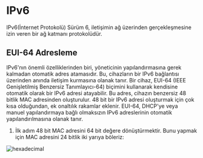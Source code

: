 # IPv6
IPv6(İnternet Protokolü) Sürüm 6, iletişimin ağ üzerinden gerçekleşmesine izin veren bir ağ katmanı protokolüdür.

## EUI-64 Adresleme
IPv6'nın önemli özelliklerinden biri, yöneticinin yapılandırmasına gerek kalmadan otomatik adres atamasıdır. Bu, cihazların bir IPv6 bağlantısı üzerinden anında iletişim kurmasına olanak tanır. Bir cihaz, EUI-64 (IEEE Genişletilmiş Benzersiz Tanımlayıcı-64)  biçimini kullanarak kendisine otomatik olarak bir IPv6 adresi atayabilir. Bu adres, cihazın benzersiz 48 bitlik MAC adresinden oluşturulur. 48 bit bir IPv6 adresi oluşturmak için çok kısa olduğundan, ek onaltılık rakamlar eklenir. EUI-64, DHCP'ye veya manuel yapılandırmaya bağlı olmaksızın IPv6 adreslerinin otomatik yapılandırılmasına olanak tanır.

1. İlk adım 48 bit MAC adresini 64 bit değere dönüştürmektir. Bunu yapmak için MAC adresini 24 bitlik iki yarıya böleriz:


![hexadecimal](https://github.com/sumeyyaakbulut/IP/assets/62395974/798501e6-591b-466d-851a-69025ea46a13)

